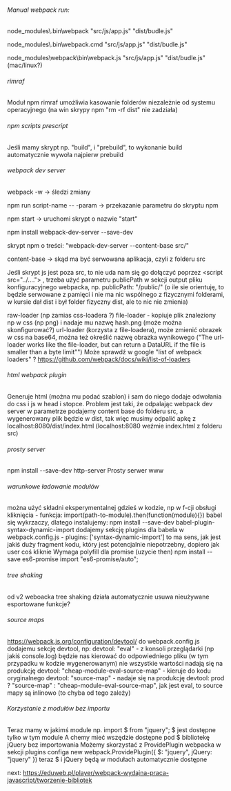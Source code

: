 ###### Manual webpack run:

node_modules\\.bin\webpack "src/js/app.js" "dist/budle.js"

node_modules\\.bin\webpack.cmd "src/js/app.js" "dist/budle.js"

node_modules\webpack\bin\webpack.js "src/js/app.js" "dist/budle.js" (mac/linux?)

###### rimraf

Moduł npm rimraf umożliwia kasowanie folderów niezależnie od systemu operacyjnego (na win skrypy npm "rm -rf dist" nie zadziała)

###### npm scripts prescript
Jeśli mamy skrypt np. "build", i "prebuild", to wykonanie build automatycznie wywoła najpierw prebuild

###### webpack dev server
webpack -w -> śledzi zmiany

npm run script-name -- -param -> przekazanie parametru do skryptu npm

npm start -> uruchomi skrypt o nazwie "start"

npm install webpack-dev-server --save-dev

skrypt npm o treści: "webpack-dev-server --content-base src/"

content-base -> skąd ma być serwowana aplikacja, czyli z folderu src

Jeśli skrypt js jest poza src, to nie uda nam się go dołączyć poprzez \<script src="../....">
, trzeba użyć parametru publicPath w sekcji output pliku konfiguracyjnego webpacka, np. publicPath: "/public/"
(o ile sie orientuję, to będzie serwowane z pamięci i nie ma nic wspólnego z fizycznymi folderami,
w kursie dał dist i był folder fizyczny dist, ale to nic nie zmienia)

raw-loader (np zamias css-loadera ?)
file-loader - kopiuje plik znaleziony np w css (np png) i nadaje mu nazwę hash.png (może można skonfigurować?)
url-loader (korzysta z file-loadera), może zmienić obrazek w css na base64, można też określić nazwę obrazka wynikowego
("The url-loader works like the file-loader, but can return a DataURL if the file is smaller than a byte limit"")
Może sprawdź w google "list of webpack loaders" ?
https://github.com/webpack/docs/wiki/list-of-loaders

###### html webpack plugin
Generuje html (można mu podać szablon) i sam do niego dodaje odwołania do css i js w head i stopce.
Problem jest taki, że odpalając webpack dev server w parametrze podajemy content base do folderu src, a wygenerowany
plik będzie w dist, tak więc musimy odpalić apkę z localhost:8080/dist/index.html
(localhost:8080 weźmie index.html z folderu src)

###### prosty server
npm install --save-dev http-server
Prosty serwer www

###### warunkowe ładowanie modułów
można użyć składni eksperymentalnej gdzieś w kodzie, np w f-cji obsługi kliknięcia - funkcja:
import(path-to-module).then(function(module){})
babel się wykrzaczy, dlatego instalujemy:
npm install --save-dev babel-plugin-syntax-dynamic-import
dodajemy sekcję plugins dla babela w webpack.config.js - plugins: ['syntax-dynamic-import']
to ma sens, jak jest jakiś duży fragment kodu, który jest potencjalnie niepotrzebny, dopiero jak user coś kliknie
Wymaga polyfill dla promise (uzycie then)
npm install --save es6-promise
import "es6-promise/auto";

###### tree shaking
od v2 weboacka tree shaking działa automatycznie
usuwa nieużywane esportowane funkcje?

###### source maps
https://webpack.js.org/configuration/devtool/
do webpack.config.js dodajemu sekcję devtool, np:
devtool: "eval" - z konsoli przeglądarki (np jakiś console.log) będzie nas kierować do odpowiedniego pliku
(w tym przypadku w kodzie wygenerowanym)
nie wszystkie wartości nadają się na produkcję
devtool: "cheap-module-eval-source-map" - kieruje do kodu oryginalnego
devtool: "source-map" - nadaje się na produkcję
devtool: prod ? "source-map" : "cheap-module-eval-source-map",
jak jest eval, to source mapy są inlinowo (to chyba od tego zależy)

###### Korzystanie z modułów bez importu
Teraz mamy w jakimś module np. import $ from "jquery"; $ jest dostępne tylko w tym module
A chemy mieć wszędzie dostępne pod $ bibliotekę jQuery bez importowania
Możemy skorzystać z ProvidePlugin webpacka w sekcji plugins configa
new webpack.ProvidePlugin({
    $: "jquery",
    jQuery: "jquery"
})
teraz $ i jQuery będą w modułach automatycznie dostępne

next:
https://eduweb.pl/player/webpack-wydajna-praca-javascript/tworzenie-bibliotek